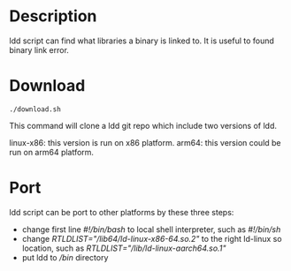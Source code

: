 # Description

ldd script can find what libraries a binary is linked to. It is useful to found binary link error.

# Download

```
./download.sh
```
This command will clone a ldd git repo which include two versions of ldd.

linux-x86: this version is run on x86 platform.
arm64: this version could be run on arm64 platform.


# Port

ldd script can be port to other platforms by these three steps:

 - change first line *#!/bin/bash* to local shell interpreter, such as *#!/bin/sh*
 - change *RTLDLIST="/lib64/ld-linux-x86-64.so.2"* to the right ld-linux so location, such as *RTLDLIST="/lib/ld-linux-aarch64.so.1"*
 - put ldd to */bin* directory
